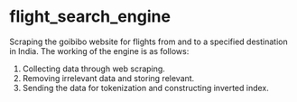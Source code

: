 # flight_search_engine
Scraping the goibibo website for flights from and to a specified destination in India. The working of the engine is as follows:
1. Collecting data through web scraping.
2. Removing irrelevant data and storing relevant.
3. Sending the data for tokenization and constructing inverted index.
